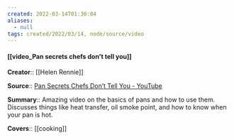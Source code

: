 ```yaml
---
created: 2022-03-14T01:30:04 
aliases:
  - null
tags: created/2022/03/14, node/source/video
---
```


#### [[video_Pan secrets chefs don't tell you]]

**Creator**:: [[Helen Rennie]]
 
**Source**:: [Pan Secrets Chefs Don’t Tell You - YouTube](https://www.youtube.com/watch?v=YLfsq7GRE9w)

**Summary**:: Amazing video on the basics of pans and how to use them. Discusses things like heat transfer, oil smoke point, and how to know when your pan is hot. 

**Covers**:: [[cooking]]